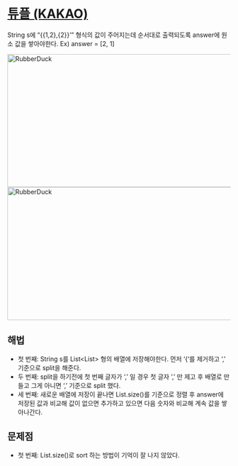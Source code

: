 # [튜플 (KAKAO)](https://github.com/malvr00/Java-algorithm/blob/master/programmers/level2/stap31/src/Main.java)

String s에 “{{1,2},{2}}’” 형식의 값이 주어지는데 순서대로 출력되도록 answer에 원소 값을 쌓아야한다. Ex) answer = [2, 1]<br/>

<img src="https://github.com/malvr00/Java-algorithm/assets/77275513/86e62309-2e96-4e50-9887-8241c198f318" width="600px" height="300px"
title="100px" alt="RubberDuck"></img><br/>
<img src="https://github.com/malvr00/Java-algorithm/assets/77275513/5f7867e1-afab-4758-afd4-035a423d0922" width="600px" height="300px"
title="100px" alt="RubberDuck"></img><br/>

## 해법
* 첫 번째: String s를 List<List<int>> 형의 배열에 저장해야한다. 먼저 ‘{‘를 제거하고 ‘,’ 기준으로 split을 해준다.
* 두 번째: split을 하기전에 첫 번째 글자가 ‘,’ 일 경우 첫 글자 ‘,’ 만 제고 후 배열로 만들고 그게 아니면 ‘,’ 기준으로 split 했다.
* 세 번째: 새로운 배열에 저장이 끝나면 List.size()를 기준으로 정렬 후 answer에 저장된 값과 비교해 값이 없으면 추가하고 있으면 다음 숫자와 비교해 계속 값을 쌓아나간다.




## 문제점
* 첫 번째: List.size()로 sort 하는 방법이 기억이 잘 나지 않았다.